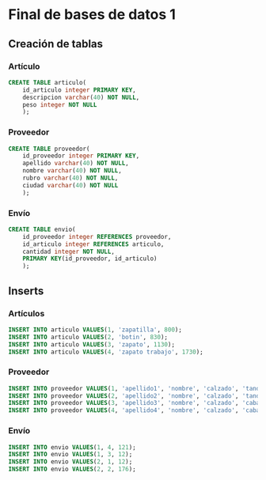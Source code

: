 # Final de bases de datos 1

## Creación de tablas
### Artículo
```sql
CREATE TABLE articulo(
    id_articulo integer PRIMARY KEY,
    descripcion varchar(40) NOT NULL,
    peso integer NOT NULL
    );
```
### Proveedor
```sql
CREATE TABLE proveedor(
    id_proveedor integer PRIMARY KEY,
    apellido varchar(40) NOT NULL,
    nombre varchar(40) NOT NULL,
    rubro varchar(40) NOT NULL,
    ciudad varchar(40) NOT NULL
    );
```

### Envío
```sql
CREATE TABLE envio(
    id_proveedor integer REFERENCES proveedor,
    id_articulo integer REFERENCES articulo,
    cantidad integer NOT NULL,
    PRIMARY KEY(id_proveedor, id_articulo)
    );
  ```  

## Inserts
### Artículos
```sql
INSERT INTO articulo VALUES(1, 'zapatilla', 800);
INSERT INTO articulo VALUES(2, 'botin', 830);
INSERT INTO articulo VALUES(3, 'zapato', 1130);
INSERT INTO articulo VALUES(4, 'zapato trabajo', 1730);
```

### Proveedor
```sql
INSERT INTO proveedor VALUES(1, 'apellido1', 'nombre', 'calzado', 'tandil');
INSERT INTO proveedor VALUES(2, 'apellido2', 'nombre', 'calzado', 'tandil');
INSERT INTO proveedor VALUES(3, 'apellido3', 'nombre', 'calzado', 'caba');
INSERT INTO proveedor VALUES(4, 'apellido4', 'nombre', 'calzado', 'caba');
```

### Envío
```sql
INSERT INTO envio VALUES(1, 4, 121);
INSERT INTO envio VALUES(1, 3, 12);
INSERT INTO envio VALUES(2, 1, 12);
INSERT INTO envio VALUES(2, 2, 176);
```